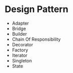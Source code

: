 # Design Pattern
* Adapter
* Bridge
* Builder
* Chain Of Responsibility
* Decorator
* Factory
* Iterator
* Singleton
* State

